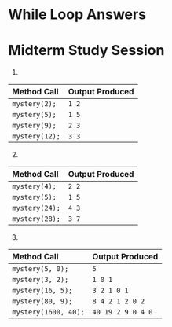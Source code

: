 # While Loop Answers
# Midterm Study Session

1. 
  | __Method Call__ | __Output Produced__ |
  | :--- | :--- |
  | `mystery(2);` | `1 2` |
  | `mystery(5);` | `1 5` |
  | `mystery(9);` | `2 3` |
  | `mystery(12);` | `3 3` |

2. 

  | __Method Call__ | __Output Produced__ |
  | :--- | :--- |
  | `mystery(4);` | `2 2` |
  | `mystery(5);` | `1 5` |
  | `mystery(24);` | `4 3` |
  | `mystery(28);` | `3 7` |

3.

  | __Method Call__ | __Output Produced__ |
  | :--- | :--- |
  | `mystery(5, 0);` | `5` |
  | `mystery(3, 2);` | `1 0 1` |
  | `mystery(16, 5);` | `3 2 1 0 1` |
  | `mystery(80, 9);` | `8 4 2 1 2 0 2` |
  | `mystery(1600, 40);` | `40 19 2 9 0 4 0` |
